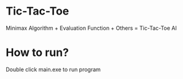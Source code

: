 # Tic-Tac-Toe
Minimax Algorithm + Evaluation Function + Others = Tic-Tac-Toe AI

# How to run?
Double click main.exe to run program
